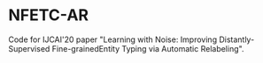 # NFETC-AR
Code for IJCAI'20 paper "Learning with Noise: Improving Distantly-Supervised Fine-grainedEntity Typing via Automatic Relabeling".
